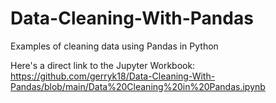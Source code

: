 # Data-Cleaning-With-Pandas
Examples of cleaning data using Pandas in Python

Here's a direct link to the Jupyter Workbook: https://github.com/gerryk18/Data-Cleaning-With-Pandas/blob/main/Data%20Cleaning%20in%20Pandas.ipynb

